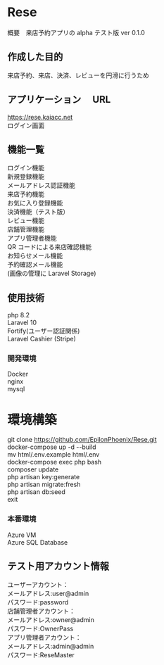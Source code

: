 # Rese

概要　来店予約アプリの alpha テスト版 ver 0.1.0

## 作成した目的

来店予約、来店、決済、レビューを円滑に行うため

## アプリケーション　 URL

https://rese.kaiacc.net  
ログイン画面

## 機能一覧

ログイン機能  
新規登録機能  
メールアドレス認証機能  
来店予約機能  
お気に入り登録機能  
決済機能（テスト版）  
レビュー機能  
店舗管理機能  
アプリ管理者機能  
QR コードによる来店確認機能  
お知らせメール機能  
予約確認メール機能  
(画像の管理に Laravel Storage)

## 使用技術

php 8.2  
Laravel 10  
Fortify(ユーザー認証関係)  
Laravel Cashier (Stripe)

### 開発環境

Docker  
nginx  
mysql

# 環境構築

git clone https://github.com/EpilonPhoenix/Rese.git  
docker-compose up -d --build  
mv html/.env.example html/.env  
docker-compose exec php bash  
composer update  
php artisan key:generate  
php artisan migrate:fresh  
php artisan db:seed  
exit

### 本番環境

Azure VM  
Azure SQL Database

## テスト用アカウント情報

ユーザーアカウント：  
メールアドレス:user@admin  
パスワード:password  
店舗管理者アカウント：  
メールアドレス:owner@admin  
パスワード:OwnerPass  
アプリ管理者アカウント：  
メールアドレス:admin@admin  
パスワード:ReseMaster
